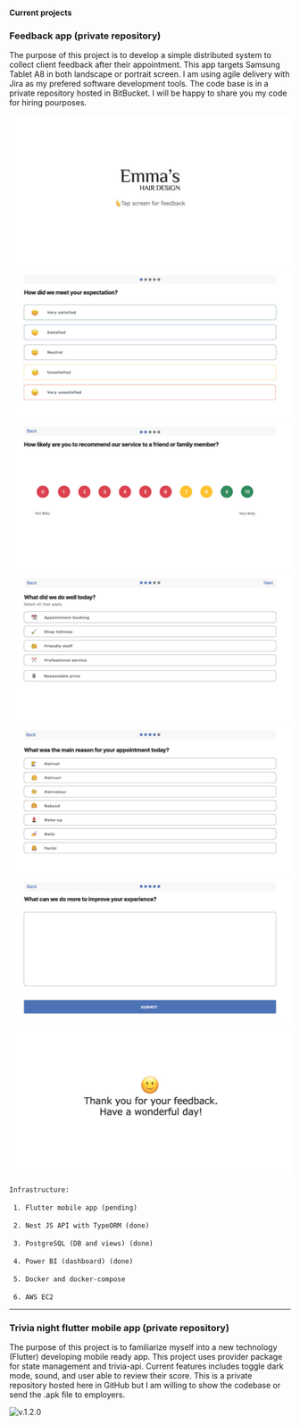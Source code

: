 #### Current projects

### Feedback app (private repository)

The purpose of this project is to develop a simple distributed system to collect client feedback after their appointment. This app targets Samsung Tablet A8 in both landscape or portrait screen. I am using agile delivery with Jira as my prefered software development tools. The code base is in a private repository hosted in BitBucket. I will be happy to share you my code for hiring pourposes.


![v.1.0.0](emma-feedback1024_1.jpg)
![v.1.0.0](emma-feedback1024_2.jpg)
![v.1.0.0](emma-feedback1024_3.jpg)
![v.1.0.0](emma-feedback1024_4.jpg)
![v.1.0.0](emma-feedback1024_5.jpg)
![v.1.0.0](emma-feedback1024_6.jpg)
![v.1.0.0](emma-feedback1024_7.jpg)



    Infrastructure: 

     1. Flutter mobile app (pending)

     2. Nest JS API with TypeORM (done)

     3. PostgreSQL (DB and views) (done)

     4. Power BI (dashboard) (done)
     
     5. Docker and docker-compose
     
     6. AWS EC2


---

### Trivia night flutter mobile app (private repository)

The purpose of this project is to familiarize myself into a new technology (Flutter) developing mobile ready app. This project uses provider package for state management and trivia-api. Current features includes toggle dark mode, sound, and user able to review their score. This is a private repository hosted here in GitHub but I am willing to show the codebase or send the .apk file to employers. 

![v.1.2.0](trivia_ux_journey.gif)
